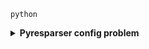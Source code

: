 `python`
<details>
  <summary><b>Pyresparser config problem</b></summary>
  Pyresparser is a simple resume parser used for extracting information from resumes.
  
  <b>Features</b>
  - Extract name
  - Extract email
  - Extract mobile numbers
  - Extract skills
  - Extract total experience
  - Extract college name
  - Extract degree
  - Extract designation
  - Extract company names
  
  <b>Virtual Environment</b>
  - Item 2
    - Sub-item 1
    - Sub-item 2
  - Item 3
  
  ```javascript
// Example of a function in JavaScript
function myFunction() {
  console.log("Hello, world!");
}

  
</details>

